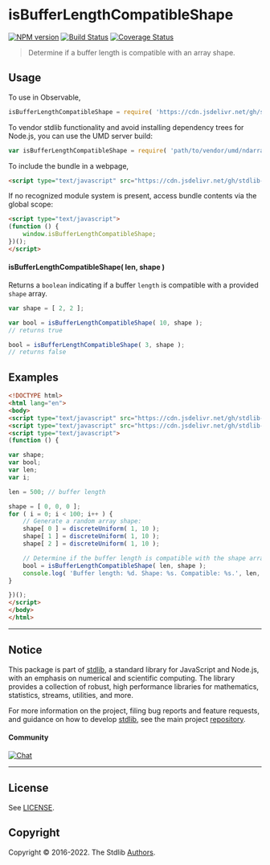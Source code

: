 <!--

@license Apache-2.0

Copyright (c) 2018 The Stdlib Authors.

Licensed under the Apache License, Version 2.0 (the "License");
you may not use this file except in compliance with the License.
You may obtain a copy of the License at

   http://www.apache.org/licenses/LICENSE-2.0

Unless required by applicable law or agreed to in writing, software
distributed under the License is distributed on an "AS IS" BASIS,
WITHOUT WARRANTIES OR CONDITIONS OF ANY KIND, either express or implied.
See the License for the specific language governing permissions and
limitations under the License.

-->

# isBufferLengthCompatibleShape

[![NPM version][npm-image]][npm-url] [![Build Status][test-image]][test-url] [![Coverage Status][coverage-image]][coverage-url] <!-- [![dependencies][dependencies-image]][dependencies-url] -->

> Determine if a buffer length is compatible with an array shape.

<!-- Section to include introductory text. Make sure to keep an empty line after the intro `section` element and another before the `/section` close. -->

<section class="intro">

</section>

<!-- /.intro -->

<!-- Package usage documentation. -->



<section class="usage">

## Usage

<!-- eslint-disable id-length -->

To use in Observable,

```javascript
isBufferLengthCompatibleShape = require( 'https://cdn.jsdelivr.net/gh/stdlib-js/ndarray-base-assert-is-buffer-length-compatible-shape@umd/browser.js' )
```

To vendor stdlib functionality and avoid installing dependency trees for Node.js, you can use the UMD server build:

```javascript
var isBufferLengthCompatibleShape = require( 'path/to/vendor/umd/ndarray-base-assert-is-buffer-length-compatible-shape/index.js' )
```

To include the bundle in a webpage,

```html
<script type="text/javascript" src="https://cdn.jsdelivr.net/gh/stdlib-js/ndarray-base-assert-is-buffer-length-compatible-shape@umd/browser.js"></script>
```

If no recognized module system is present, access bundle contents via the global scope:

```html
<script type="text/javascript">
(function () {
    window.isBufferLengthCompatibleShape;
})();
</script>
```

#### isBufferLengthCompatibleShape( len, shape )

Returns a `boolean` indicating if a buffer `length` is compatible with a provided `shape` array.

<!-- eslint-disable id-length -->

```javascript
var shape = [ 2, 2 ];

var bool = isBufferLengthCompatibleShape( 10, shape );
// returns true

bool = isBufferLengthCompatibleShape( 3, shape );
// returns false
```

</section>

<!-- /.usage -->

<!-- Package usage notes. Make sure to keep an empty line after the `section` element and another before the `/section` close. -->

<section class="notes">

</section>

<!-- /.notes -->

<!-- Package usage examples. -->

<section class="examples">

## Examples

<!-- eslint-disable id-length -->

<!-- eslint no-undef: "error" -->

```html
<!DOCTYPE html>
<html lang="en">
<body>
<script type="text/javascript" src="https://cdn.jsdelivr.net/gh/stdlib-js/random-base-discrete-uniform@umd/browser.js"></script>
<script type="text/javascript" src="https://cdn.jsdelivr.net/gh/stdlib-js/ndarray-base-assert-is-buffer-length-compatible-shape@umd/browser.js"></script>
<script type="text/javascript">
(function () {

var shape;
var bool;
var len;
var i;

len = 500; // buffer length

shape = [ 0, 0, 0 ];
for ( i = 0; i < 100; i++ ) {
    // Generate a random array shape:
    shape[ 0 ] = discreteUniform( 1, 10 );
    shape[ 1 ] = discreteUniform( 1, 10 );
    shape[ 2 ] = discreteUniform( 1, 10 );

    // Determine if the buffer length is compatible with the shape array:
    bool = isBufferLengthCompatibleShape( len, shape );
    console.log( 'Buffer length: %d. Shape: %s. Compatible: %s.', len, shape.join( 'x' ), bool );
}

})();
</script>
</body>
</html>
```

</section>

<!-- /.examples -->

<!-- Section to include cited references. If references are included, add a horizontal rule *before* the section. Make sure to keep an empty line after the `section` element and another before the `/section` close. -->

<section class="references">

</section>

<!-- /.references -->

<!-- Section for related `stdlib` packages. Do not manually edit this section, as it is automatically populated. -->

<section class="related">

</section>

<!-- /.related -->

<!-- Section for all links. Make sure to keep an empty line after the `section` element and another before the `/section` close. -->


<section class="main-repo" >

* * *

## Notice

This package is part of [stdlib][stdlib], a standard library for JavaScript and Node.js, with an emphasis on numerical and scientific computing. The library provides a collection of robust, high performance libraries for mathematics, statistics, streams, utilities, and more.

For more information on the project, filing bug reports and feature requests, and guidance on how to develop [stdlib][stdlib], see the main project [repository][stdlib].

#### Community

[![Chat][chat-image]][chat-url]

---

## License

See [LICENSE][stdlib-license].


## Copyright

Copyright &copy; 2016-2022. The Stdlib [Authors][stdlib-authors].

</section>

<!-- /.stdlib -->

<!-- Section for all links. Make sure to keep an empty line after the `section` element and another before the `/section` close. -->

<section class="links">

[npm-image]: http://img.shields.io/npm/v/@stdlib/ndarray-base-assert-is-buffer-length-compatible-shape.svg
[npm-url]: https://npmjs.org/package/@stdlib/ndarray-base-assert-is-buffer-length-compatible-shape

[test-image]: https://github.com/stdlib-js/ndarray-base-assert-is-buffer-length-compatible-shape/actions/workflows/test.yml/badge.svg?branch=main
[test-url]: https://github.com/stdlib-js/ndarray-base-assert-is-buffer-length-compatible-shape/actions/workflows/test.yml?query=branch:main

[coverage-image]: https://img.shields.io/codecov/c/github/stdlib-js/ndarray-base-assert-is-buffer-length-compatible-shape/main.svg
[coverage-url]: https://codecov.io/github/stdlib-js/ndarray-base-assert-is-buffer-length-compatible-shape?branch=main

<!--

[dependencies-image]: https://img.shields.io/david/stdlib-js/ndarray-base-assert-is-buffer-length-compatible-shape.svg
[dependencies-url]: https://david-dm.org/stdlib-js/ndarray-base-assert-is-buffer-length-compatible-shape/main

-->

[chat-image]: https://img.shields.io/gitter/room/stdlib-js/stdlib.svg
[chat-url]: https://gitter.im/stdlib-js/stdlib/

[stdlib]: https://github.com/stdlib-js/stdlib

[stdlib-authors]: https://github.com/stdlib-js/stdlib/graphs/contributors

[umd]: https://github.com/umdjs/umd
[es-module]: https://developer.mozilla.org/en-US/docs/Web/JavaScript/Guide/Modules

[deno-url]: https://github.com/stdlib-js/ndarray-base-assert-is-buffer-length-compatible-shape/tree/deno
[umd-url]: https://github.com/stdlib-js/ndarray-base-assert-is-buffer-length-compatible-shape/tree/umd
[esm-url]: https://github.com/stdlib-js/ndarray-base-assert-is-buffer-length-compatible-shape/tree/esm
[branches-url]: https://github.com/stdlib-js/ndarray-base-assert-is-buffer-length-compatible-shape/blob/main/branches.md

[stdlib-license]: https://raw.githubusercontent.com/stdlib-js/ndarray-base-assert-is-buffer-length-compatible-shape/main/LICENSE

</section>

<!-- /.links -->
